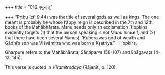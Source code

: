 +++
title = "042 पृथुस् तु"

+++
“Pṛthu (*cf*. 9.44) was the title of several gods as well as kings. The
one meant is probably he whose happy reign is described in the 7th and
12th books of the Mahābhārata. Manu needs only an exclamation \[Hopkins
evidently forgets (1) that the person speaking is not *Manu* himself,
and (2) that there have been several Manus\]. ‘Kubera was god of wealth
and Gādhi’s son was Viśvāmitra who was born a Kṣatriya.”—Hopkins.

Gharpure refers to the Mahābhārata, Śāntiparva (58-107) and Bhāgavata
(4-13, 145).

This verse is quoted in *Vīramitrodaya* (Rājanīti, p. 120).
